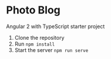# Photo Blog
Angular 2 with TypeScript starter project

1. Clone the repository
2. Run `npm install`
3. Start the server `npm run serve`
